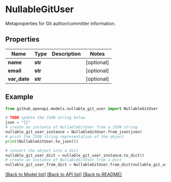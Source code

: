 # NullableGitUser

Metaproperties for Git author/committer information.

## Properties

Name | Type | Description | Notes
------------ | ------------- | ------------- | -------------
**name** | **str** |  | [optional] 
**email** | **str** |  | [optional] 
**var_date** | **str** |  | [optional] 

## Example

```python
from github_openapi.models.nullable_git_user import NullableGitUser

# TODO update the JSON string below
json = "{}"
# create an instance of NullableGitUser from a JSON string
nullable_git_user_instance = NullableGitUser.from_json(json)
# print the JSON string representation of the object
print(NullableGitUser.to_json())

# convert the object into a dict
nullable_git_user_dict = nullable_git_user_instance.to_dict()
# create an instance of NullableGitUser from a dict
nullable_git_user_from_dict = NullableGitUser.from_dict(nullable_git_user_dict)
```
[[Back to Model list]](../README.md#documentation-for-models) [[Back to API list]](../README.md#documentation-for-api-endpoints) [[Back to README]](../README.md)


